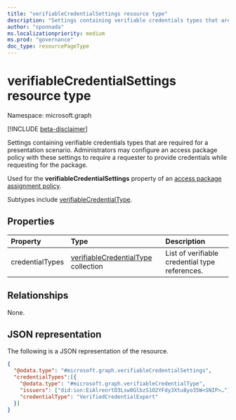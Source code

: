 ```yaml
---
title: "verifiableCredentialSettings resource type"
description: "Settings containing verifiable credentials types that are required for a presentation scenario. Administrators may configure an access package policy with these settings to require a requester to provide credentials while requesting for the package."
author: "sponnada"
ms.localizationpriority: medium
ms.prod: "governance"
doc_type: resourcePageType
---
```


# verifiableCredentialSettings resource type

Namespace: microsoft.graph

[!INCLUDE [beta-disclaimer](../../includes/beta-disclaimer.md)]

Settings containing verifiable credentials types that are required for a presentation scenario. Administrators may configure an access package policy with these settings to require a requester to provide credentials while requesting for the package.

Used for the **verifiableCredentialSettings** property of an [access package assignment policy](accesspackageassignmentpolicy.md).

Subtypes include [verifiableCredentialType](verifiablecredentialtype.md).

## Properties
|Property|Type|Description|
|:---|:---|:---|
|credentialTypes|[verifiableCredentialType](verifiablecredentialtype.md) collection| List of verifiable credential type references.|

## Relationships
None.

## JSON representation
The following is a JSON representation of the resource.
<!-- {
  "blockType": "resource",
  "@odata.type": "microsoft.graph.verifiableCredentialSettings"
}
-->
``` json
{
  "@odata.type": "#microsoft.graph.verifiableCredentialSettings",
  "credentialTypes":[{
    "@odata.type": "#microsoft.graph.verifiableCredentialType",
    "issuers": ["did:ion:EiAlrenrtD3Lsw0GlbzS1O2YFdy3Xtu8yo35W<SNIP>…"],
    "credentialType": "VerifiedCredentialExpert"
  }]
}
```
